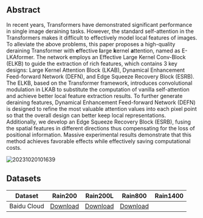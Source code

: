 ## Abstract

In recent years, Transformers have demonstrated significant performance in single image deraining tasks. However, the standard self-attention in the Transformers makes it difficult to effectively model local features of images. To alleviate the above problems, this paper proposes a high-quality deraining Transformer with **e**ffective **l**arge **k**ernel **a**ttention, named as E-LKAformer. The network employs an Effective Large Kernel Conv-Block (ELKB) to guide the extraction of rich features, which contains 3 key designs: Large Kernel Attention Block (LKAB), Dynamical Enhancement Feed-forward Network (DEFN), and Edge Squeeze Recovery Block (ESRB). The ELKB, based on the Transformer framework, introduces convolutional modulation in LKAB to substitute the computation of vanilla self-attention and achieve better local feature extraction results. To further generate deraining features, Dynamical Enhancement Feed-forward Network (DEFN) is designed to refine the most valuable attention values into each pixel point so that the overall design can better keep local representations. Additionally, we develop an Edge Squeeze Recovery Block (ESRB), fusing the spatial features in different directions thus compensating for the loss of positional information. Massive experimental results demonstrate that this method achieves favorable effects while effectively saving computational costs. 

![20231020101639](https://github.com/dong111-hb/ELKAformer/assets/94959684/51fa7dc7-8404-4b36-8328-544f89de3147)

## Datasets
<table>
<thead>
  <tr>
    <th>Dataset</th>
    <th>Rain200<H/th>
    <th>Rain200L</th>
    <th>Rain800</th>
    <th>Rain1400</th>
  </tr>
</thead>
<tbody>
  <tr>
    <td>Baidu Cloud</td>
    <td> <a href="https://pan.baidu.com/disk/main#/index?category=all&path=%2FRain100H_">Download</a> </td>
    <td> <a href="https://pan.baidu.com/disk/main#/index?category=all&path=%2FRain200L ">Download</a> </td>
    <td> <a href="https://pan.baidu.com/disk/main#/index?category=all&path=%2FRain800 ">Download</a> </td>
    <td> <a href="https://pan.baidu.com/disk/main#/index?category=all&path=%2FRain1400>Download</a> </td>
  </tr>
</tbody>
</table>
Here, the ''Thin haze'', ''Moderate haze'' and ''Thick haze'' are included in the Sate 1K dataset. We provide completely paired images, except for RRSD300, as it is a real-world remote sensing haze dataset. 


